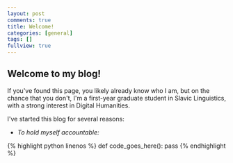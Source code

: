 ```yaml
---
layout: post
comments: true
title: Welcome!
categories: [general]
tags: []
fullview: true
---
```


## Welcome to my blog!

If you've found this page, you likely already know who I am, but on the chance that you don't, I'm a first-year graduate student in Slavic Linguistics, with a strong interest in Digital Humanities. 

I've started this blog for several reasons:

* *To hold myself accountable:*

{% highlight python linenos %}
def code_goes_here():
    pass
{% endhighlight %}




<a href="POST_URL#disqus_thread"></a>
